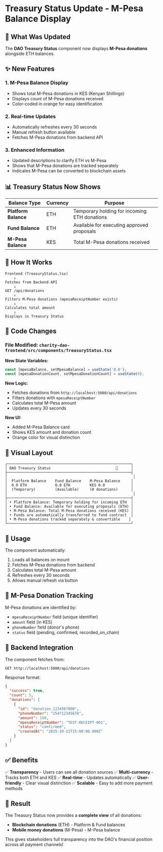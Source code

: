 # Treasury Status Update - M-Pesa Balance Display

## 🎯 What Was Updated

The **DAO Treasury Status** component now displays **M-Pesa donations** alongside ETH balances.

## ✨ New Features

### 1. **M-Pesa Balance Display**
- Shows total M-Pesa donations in KES (Kenyan Shillings)
- Displays count of M-Pesa donations received
- Color-coded in orange for easy identification

### 2. **Real-time Updates**
- Automatically refreshes every 30 seconds
- Manual refresh button available
- Fetches M-Pesa donations from backend API

### 3. **Enhanced Information**
- Updated descriptions to clarify ETH vs M-Pesa
- Shows that M-Pesa donations are tracked separately
- Indicates M-Pesa can be converted to blockchain assets

## 📊 Treasury Status Now Shows

| Balance Type | Currency | Purpose |
|---|---|---|
| **Platform Balance** | ETH | Temporary holding for incoming ETH donations |
| **Fund Balance** | ETH | Available for executing approved proposals |
| **M-Pesa Balance** | KES | Total M-Pesa donations received |

## 🔄 How It Works

```
Frontend (TreasuryStatus.tsx)
    ↓
Fetches from Backend API
    ↓
GET /api/donations
    ↓
Filters M-Pesa donations (mpesaReceiptNumber exists)
    ↓
Calculates total amount
    ↓
Displays in Treasury Status
```

## 📝 Code Changes

### File Modified: `charity-dao-frontend/src/components/TreasuryStatus.tsx`

**New State Variables:**
```typescript
const [mpesaBalance, setMpesaBalance] = useState('0.0');
const [mpesaDonationCount, setMpesaDonationCount] = useState(0);
```

**New Logic:**
- Fetches donations from `http://localhost:5000/api/donations`
- Filters donations with `mpesaReceiptNumber`
- Calculates total M-Pesa amount
- Updates every 30 seconds

**New UI:**
- Added M-Pesa Balance card
- Shows KES amount and donation count
- Orange color for visual distinction

## 🎨 Visual Layout

```
┌─────────────────────────────────────────────────────────┐
│ DAO Treasury Status                              🔄      │
├─────────────────────────────────────────────────────────┤
│                                                          │
│  Platform Balance    Fund Balance    M-Pesa Balance     │
│  0.0 ETH             0.0 ETH         KES 0.0            │
│  (Temporary)         (Available)     (0 donations)      │
│                                                          │
├─────────────────────────────────────────────────────────┤
│ • Platform Balance: Temporary holding for incoming ETH  │
│ • Fund Balance: Available for executing proposals (ETH) │
│ • M-Pesa Balance: Total M-Pesa donations received (KES) │
│ • Funds are automatically transferred to fund contract  │
│ • M-Pesa donations tracked separately & convertible    │
└─────────────────────────────────────────────────────────┘
```

## 🚀 Usage

The component automatically:
1. Loads all balances on mount
2. Fetches M-Pesa donations from backend
3. Calculates total M-Pesa amount
4. Refreshes every 30 seconds
5. Allows manual refresh via button

## 📱 M-Pesa Donation Tracking

M-Pesa donations are identified by:
- `mpesaReceiptNumber` field (unique identifier)
- `amount` field (in KES)
- `phoneNumber` field (donor's phone)
- `status` field (pending, confirmed, recorded_on_chain)

## 🔗 Backend Integration

The component fetches from:
```
GET http://localhost:5000/api/donations
```

Response format:
```json
{
  "success": true,
  "count": 5,
  "donations": [
    {
      "id": "donation_1234567890",
      "phoneNumber": "254712345678",
      "amount": 100,
      "mpesaReceiptNumber": "TEST-RECEIPT-001",
      "status": "confirmed",
      "createdAt": "2025-10-21T15:00:00.000Z"
    }
  ]
}
```

## ✅ Benefits

✅ **Transparency** - Users can see all donation sources
✅ **Multi-currency** - Tracks both ETH and KES
✅ **Real-time** - Updates automatically
✅ **User-friendly** - Clear visual distinction
✅ **Scalable** - Easy to add more payment methods

## 🎉 Result

The Treasury Status now provides a **complete view** of all donations:
- **Blockchain donations** (ETH) - Platform & Fund balances
- **Mobile money donations** (M-Pesa) - M-Pesa balance

This gives stakeholders full transparency into the DAO's financial position across all payment channels!

